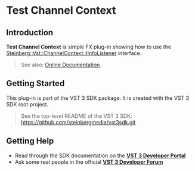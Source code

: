 # Test Channel Context

## Introduction

**Test Channel Context** is simple FX plug-in showing how to use the [Steinberg::Vst::ChannelContext::IInfoListener](https://steinbergmedia.github.io/vst3_dev_portal/pages/Technical+Documentation/Change+History/3.6.5/IInfoListener.html) interface.

> See also: [Online Documentation](https://steinbergmedia.github.io/vst3_dev_portal/pages/What+is+the+VST+3+SDK/Plug-in+Examples.html#testchannelcontext).

## Getting Started

This plug-in is part of the VST 3 SDK package. It is created with the VST 3 SDK root project.

> See the top-level README of the VST 3 SDK: https://github.com/steinbergmedia/vst3sdk.git

## Getting Help

* Read through the SDK documentation on the **[VST 3 Developer Portal](https://steinbergmedia.github.io/vst3_dev_portal/pages/index.html)**
* Ask some real people in the official **[VST 3 Developer Forum](https://forums.steinberg.net/c/developer/103)**
